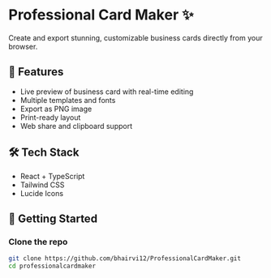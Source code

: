 # Professional Card Maker ✨

Create and export stunning, customizable business cards directly from your browser.

## 🚀 Features

- Live preview of business card with real-time editing
- Multiple templates and fonts
- Export as PNG image
- Print-ready layout
- Web share and clipboard support

## 🛠️ Tech Stack

- React + TypeScript
- Tailwind CSS
- Lucide Icons

## 🔧 Getting Started

### Clone the repo

```bash
git clone https://github.com/bhairvi12/ProfessionalCardMaker.git
cd professionalcardmaker

